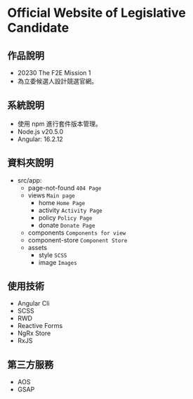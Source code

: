 # Official Website of Legislative Candidate

## 作品說明

- 20230 The F2E Mission 1
- 為立委候選人設計競選官網。

## 系統說明

- 使用 npm 進行套件版本管理。
- Node.js v20.5.0
- Angular: 16.2.12

## 資料夾說明

- src/app:
  - page-not-found `404 Page`
  - views `Main page`
    - home `Home Page`
    - activity `Activity Page`
    - policy `Policy Page`
    - donate `Donate Page`
  - components `Components for view`
  - component-store `Component Store`
  - assets
    - style `SCSS`
    - image `Images`

## 使用技術

- Angular Cli
- SCSS
- RWD
- Reactive Forms
- NgRx Store
- RxJS

## 第三方服務

- AOS
- GSAP
